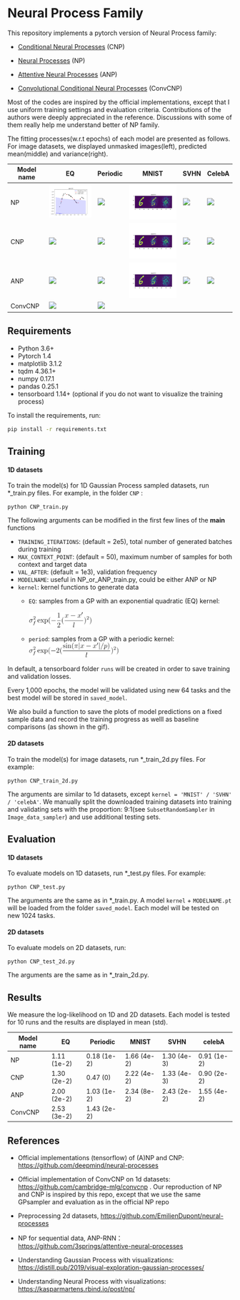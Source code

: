 
# Neural Process Family

This repository implements a pytorch version of Neural Process family:
- [Conditional Neural Processes](https://arxiv.org/abs/1807.01613) (CNP)

- [Neural Processes](https://arxiv.org/abs/1807.01622) (NP)

- [Attentive Neural Processes](https://arxiv.org/abs/1901.05761) (ANP)

- [Convolutional Conditional Neural Processes](https://arxiv.org/abs/1910.13556) (ConvCNP)

Most of the codes are inspired by the official implementations, except that I use uniform training settings and evaluation criteria. 
Contributions of the authors were deeply appreciated in the reference. Discussions with some of them really help me understand better of NP family.
 
The fitting processes(w.r.t epochs) of each model are presented as follows. For image datasets, we displayed unmasked images(left), predicted mean(middle) and variance(right).
 
| Model name          | EQ                                               | Periodic                                             | MNIST                                               | SVHN                                                | CelebA                                            |
| ------------------- |--------------------------------------------------| -----------------------------------------------------|-----------------------------------------------------|-----------------------------------------------------|---------------------------------------------------|
| NP                  | <img src="saved_fig/gif/NP_EQ.gif" width="210">  | <img src="saved_fig/gif/NP_period.gif" width="200">  | <img src="saved_fig/gif/NP_MNIST.gif" width="200"> | <img src="saved_fig/gif/NP_SVHN.gif" width="200">| <img src="saved_fig/gif/NP_celebA.gif" width="200">   |
| CNP                 | <img src="saved_fig/gif/CNP_EQ.gif" width="210"> | <img src="saved_fig/gif/CNP_period.gif" width="200"> | <img src="saved_fig/gif/CNP_MNIST.gif" width="200"> | <img src="saved_fig/gif/CNP_SVHN.gif" width="200">| <img src="saved_fig/gif/CNP_celebA.gif" width="200">|
| ANP                 | <img src="saved_fig/gif/ANP_EQ.gif" width="210"> | <img src="saved_fig/gif/ANP_period.gif" width="200"> | <img src="saved_fig/gif/ANP_MNIST.gif" width="200"> | <img src="saved_fig/gif/ANP_SVHN.gif" width="200">| <img src="saved_fig/gif/ANP_celebA.gif" width="200">|
| ConvCNP             | <img src="saved_fig/gif/ConvCNP_EQ.gif" width="210"> | <img src="saved_fig/gif/ConvCNP_period.gif" width="200"> |

## Requirements
* Python 3.6+
* Pytorch 1.4
* matplotlib 3.1.2
* tqdm 4.36.1+
* numpy 0.17.1
* pandas 0.25.1
* tensorboard 1.14+ (optional if you do not want to visualize the training process) 
    
To install the requirements, run:

```bash
pip install -r requirements.txt
```


## Training

#### 1D datasets
To train the model(s) for 1D Gaussian Process sampled datasets, run *_train.py files. For example, in the folder `CNP` :

```train
python CNP_train.py
```
The following arguments can be modified in the first few lines of the __main__ functions 

- `TRAINING_ITERATIONS`: (default = 2e5), total number of generated batches during training 
- `MAX_CONTEXT_POINT`:  (default = 50), maximum number of samples for both context and target data 
- `VAL_AFTER`: (default = 1e3), validation frequency 
- `MODELNAME`: useful in NP_or_ANP_train.py, could be either ANP or NP 
- `kernel`: kernel functions to generate data
   - `EQ`: samples from a GP with an exponential quadratic (EQ) kernel: <br />    
      <img src="saved_fig/pngs/rbf-kernel-eq.png" width="140">
      
   - `period`: samples from a GP with a periodic kernel: <br />  <img src="saved_fig/pngs/periodic-kernel-eq.png" width="200">
 
In default, a tensorboard folder  `runs` will be created in order to save training and validation losses. 

Every 1,000 epochs, the model will be validated using new 64 tasks and the best model will be stored in `saved_model`.  

We also build a function to save the plots of model predictions on a fixed sample data and record the training progress as welll as baseline comparisons (as shown in the gif). 
     
#### 2D datasets      
To train the model(s) for image datasets, run *_train_2d.py files. For example:
```train
python CNP_train_2d.py
```           
The arguments are similar to 1d datasets, except `kernel = 'MNIST' / 'SVHN' / 'celebA'`.
We manually split the downloaded training datasets into training and validating sets with the proportion: 9:1(see `SubsetRandomSampler` in `Image_data_sampler`) and use additional testing sets. 

## Evaluation
#### 1D datasets
To evaluate models on 1D datasets, run *_test.py files. For example:

```eval
python CNP_test.py
```
The arguments are the same as in *_train.py. A model `kernel` + `MODELNAME.pt`
will be loaded from the folder `saved_model`. Each model will be tested on new 1024 tasks.


#### 2D datasets
To evaluate models on 2D datasets, run:
```eval
python CNP_test_2d.py
```
The arguments are the same as in *_train_2d.py.

## Results

We measure the log-likelihood on 1D and 2D datasets. Each model is tested for 10 runs and the results are 
 displayed in mean (std). 

| Model name          | EQ              | Periodic       | MNIST          | SVHN           | celebA         |
| ------------------- |---------------- | -------------- |--------------  |--------------  |--------------  |
| NP                  | 1.11 (1e-2)     |    0.18 (1e-2) | 1.66 (4e-2)    | 1.30 (4e-3)    | 0.91 (1e-2)
| CNP                 | 1.30 (2e-2)     |    0.47 (0)    | 2.22 (4e-2)    | 1.33 (4e-3)    | 0.90 (2e-2)    |
| ANP                 | 2.00 (2e-2)     |    1.03 (1e-2) | 2.34 (8e-2)    | 2.43 (2e-2)    | 1.55 (4e-2)
| ConvCNP             | 2.53 (3e-2)     |    1.43 (2e-2) |


## References
* Official implementations (tensorflow) of (A)NP and CNP:
https://github.com/deepmind/neural-processes

* Official implementation of ConvCNP on 1d datasets:
https://github.com/cambridge-mlg/convcnp
 . Our reproduction of NP and CNP is inspired by this repo, except that we use the same GPsampler and evaluation as in 
 the official NP repo
 
* Preprocessing 2d datasets, https://github.com/EmilienDupont/neural-processes  

* NP for sequential data, ANP-RNN： https://github.com/3springs/attentive-neural-processes

* Understanding Gaussian Process with visualizations: https://distill.pub/2019/visual-exploration-gaussian-processes/ 

* Understanding Neural Process with visualizations:   https://kasparmartens.rbind.io/post/np/